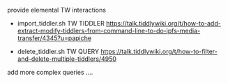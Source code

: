 provide elemental TW interactions

* import_tiddler.sh TW TIDDLER
https://talk.tiddlywiki.org/t/how-to-add-extract-modify-tiddlers-from-command-line-to-do-ipfs-media-transfer/4345?u=papiche

* delete_tiddler.sh TW QUERY
https://talk.tiddlywiki.org/t/how-to-filter-and-delete-multiple-tiddlers/4950

add more complex queries ....

